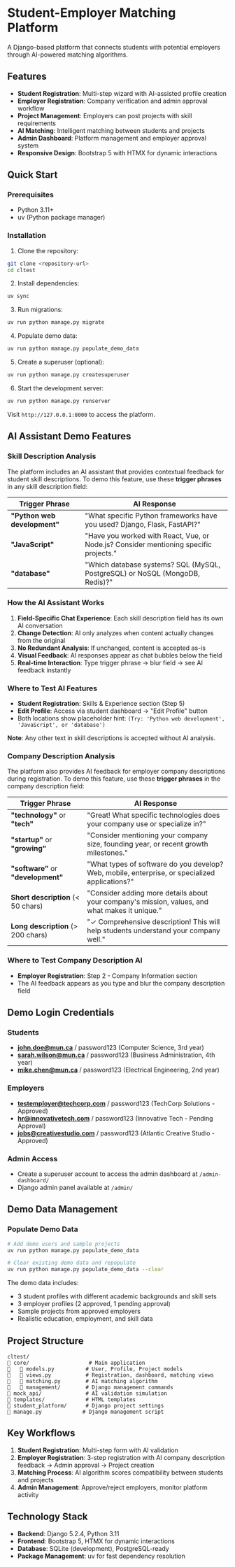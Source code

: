# Student-Employer Matching Platform

A Django-based platform that connects students with potential employers through AI-powered matching algorithms.

## Features

- **Student Registration**: Multi-step wizard with AI-assisted profile creation
- **Employer Registration**: Company verification and admin approval workflow
- **Project Management**: Employers can post projects with skill requirements
- **AI Matching**: Intelligent matching between students and projects
- **Admin Dashboard**: Platform management and employer approval system
- **Responsive Design**: Bootstrap 5 with HTMX for dynamic interactions

## Quick Start

### Prerequisites
- Python 3.11+
- uv (Python package manager)

### Installation

1. Clone the repository:
```bash
git clone <repository-url>
cd cltest
```

2. Install dependencies:
```bash
uv sync
```

3. Run migrations:
```bash
uv run python manage.py migrate
```

4. Populate demo data:
```bash
uv run python manage.py populate_demo_data
```

5. Create a superuser (optional):
```bash
uv run python manage.py createsuperuser
```

6. Start the development server:
```bash
uv run python manage.py runserver
```

Visit `http://127.0.0.1:8000` to access the platform.

## AI Assistant Demo Features

### Skill Description Analysis

The platform includes an AI assistant that provides contextual feedback for student skill descriptions. To demo this feature, use these **trigger phrases** in any skill description field:

| Trigger Phrase | AI Response |
|----------------|-------------|
| **"Python web development"** | "What specific Python frameworks have you used? Django, Flask, FastAPI?" |
| **"JavaScript"** | "Have you worked with React, Vue, or Node.js? Consider mentioning specific projects." |
| **"database"** | "Which database systems? SQL (MySQL, PostgreSQL) or NoSQL (MongoDB, Redis)?" |

### How the AI Assistant Works

1. **Field-Specific Chat Experience**: Each skill description field has its own AI conversation
2. **Change Detection**: AI only analyzes when content actually changes from the original
3. **No Redundant Analysis**: If unchanged, content is accepted as-is
4. **Visual Feedback**: AI responses appear as chat bubbles below the field
5. **Real-time Interaction**: Type trigger phrase → blur field → see AI feedback instantly

### Where to Test AI Features

- **Student Registration**: Skills & Experience section (Step 5)
- **Edit Profile**: Access via student dashboard → "Edit Profile" button
- Both locations show placeholder hint: `(Try: 'Python web development', 'JavaScript', or 'database')`

**Note**: Any other text in skill descriptions is accepted without AI analysis.

### Company Description Analysis

The platform also provides AI feedback for employer company descriptions during registration. To demo this feature, use these **trigger phrases** in the company description field:

| Trigger Phrase | AI Response |
|----------------|-------------|
| **"technology"** or **"tech"** | "Great! What specific technologies does your company use or specialize in?" |
| **"startup"** or **"growing"** | "Consider mentioning your company size, founding year, or recent growth milestones." |
| **"software"** or **"development"** | "What types of software do you develop? Web, mobile, enterprise, or specialized applications?" |
| **Short description** (< 50 chars) | "Consider adding more details about your company's mission, values, and what makes it unique." |
| **Long description** (> 200 chars) | "✓ Comprehensive description! This will help students understand your company well." |

### Where to Test Company Description AI

- **Employer Registration**: Step 2 - Company Information section
- The AI feedback appears as you type and blur the company description field

## Demo Login Credentials

### Students
- **john.doe@mun.ca** / password123 (Computer Science, 3rd year)
- **sarah.wilson@mun.ca** / password123 (Business Administration, 4th year)  
- **mike.chen@mun.ca** / password123 (Electrical Engineering, 2nd year)

### Employers
- **testemployer@techcorp.com** / password123 (TechCorp Solutions - Approved)
- **hr@innovativetech.com** / password123 (Innovative Tech - Pending Approval)
- **jobs@creativestudio.com** / password123 (Atlantic Creative Studio - Approved)

### Admin Access
- Create a superuser account to access the admin dashboard at `/admin-dashboard/`
- Django admin panel available at `/admin/`

## Demo Data Management

### Populate Demo Data
```bash
# Add demo users and sample projects
uv run python manage.py populate_demo_data

# Clear existing demo data and repopulate
uv run python manage.py populate_demo_data --clear
```

The demo data includes:
- 3 student profiles with different academic backgrounds and skill sets
- 3 employer profiles (2 approved, 1 pending approval)
- Sample projects from approved employers
- Realistic education, employment, and skill data

## Project Structure

```
cltest/
   core/                   # Main application
      models.py          # User, Profile, Project models
      views.py           # Registration, dashboard, matching views
      matching.py        # AI matching algorithm
      management/        # Django management commands
   mock_api/              # AI validation simulation
   templates/             # HTML templates
   student_platform/      # Django project settings
   manage.py             # Django management script
```

## Key Workflows

1. **Student Registration**: Multi-step form with AI validation
2. **Employer Registration**: 3-step registration with AI company description feedback → Admin approval → Project creation
3. **Matching Process**: AI algorithm scores compatibility between students and projects
4. **Admin Management**: Approve/reject employers, monitor platform activity

## Technology Stack

- **Backend**: Django 5.2.4, Python 3.11
- **Frontend**: Bootstrap 5, HTMX for dynamic interactions
- **Database**: SQLite (development), PostgreSQL-ready
- **Package Management**: uv for fast dependency resolution